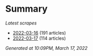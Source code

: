 # Summary
*Latest scrapes*
* [2022-03-16](https://github.com/nuuuwan/news_lk/blob/data/news_lk.2022-03-16.json) (191 articles)
* [2022-03-17](https://github.com/nuuuwan/news_lk/blob/data/news_lk.2022-03-17.json) (114 articles)

*Generated at 10:09PM, March 17, 2022*